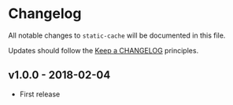# Changelog

All notable changes to `static-cache` will be documented in this file.

Updates should follow the [Keep a CHANGELOG](http://keepachangelog.com/) principles.

## v1.0.0 - 2018-02-04

- First release
